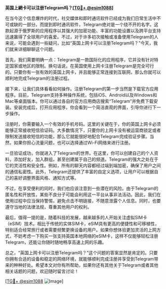 **英国上網卡可以注册Telegram吗？[[TG💪+ @esim1088](https://t.me/s/esim1088)]**

在当今这个信息爆炸的时代，社交媒体和即时通讯软件已经成为我们日常生活中不可或缺的一部分。而提到即时通讯软件，Telegram绝对是一个绕不开的名字。这款起源于俄罗斯的应用程序以其强大的加密功能、丰富的功能设置以及跨平台支持迅速赢得了全球用户的喜爱。不过，对于许多初次接触或准备使用Telegram的人来说，可能会遇到一些疑问，比如“英国上网卡可以注册Telegram吗？”今天，我们就来详细聊聊这个问题。

首先，我们需要明确一点：Telegram是一款国际化的应用程序，它并没有针对特定国家或地区的限制。换句话说，在英国使用上网卡注册Telegram是完全可行的。只要你有一张有效的英国上网卡，并且能够正常连接到互联网，那么你就可以顺利地完成Telegram的注册过程。

接下来，让我们具体看看如何操作。注册Telegram的第一步当然是下载官方应用程序。目前，Telegram支持多种操作系统，包括iOS、Android以及Windows和Mac等桌面版本。你可以通过各自的官方应用商店搜索“Telegram”并免费下载安装。安装完成后，打开应用程序，你会看到一个简洁直观的界面，引导你进行下一步操作。

注册时，你需要输入一个有效的手机号码。这里的关键在于，你的英国上网卡必须能够正常接收短信验证码。大多数情况下，只要你的上网卡没有被运营商锁定或者限制发送接收短信的功能，那么它就能很好地配合Telegram完成验证步骤。当然，如果你担心流量问题，也可以选择通过Wi-Fi网络来进行注册。

一旦验证成功，你就进入了Telegram的世界。在这里，你可以创建自己的个人资料，添加好友，加入群组，甚至创建属于自己的频道。Telegram的强大之处在于它的灵活性和安全性。例如，所有的聊天内容都经过端到端加密，确保了用户之间的通信私密性。此外，Telegram还提供了丰富的自定义选项，让用户可以根据自己的喜好调整界面风格、通知方式等。

不过，在享受便利的同时，我们也应该注意到一些潜在的风险。由于Telegram的匿名性和开放性，某些不良分子可能会利用这一平台从事非法活动。因此，我们在使用过程中应当保持警惕，避免点击不明链接，不随意泄露个人信息。同时，也要遵守当地的法律法规，尊重其他用户的权利。

最后，值得一提的是，随着科技的发展，越来越多的人开始关注虚拟SIM卡（eSIM）技术。相比于传统的实体SIM卡，eSIM具有更高的便捷性和可移植性，特别适合经常旅行或者需要频繁更换设备的用户。如果你想体验更加灵活的上网方式，不妨考虑一下购买一张支持英国本地网络的eSIM卡，这样不仅能够轻松注册Telegram，还能让你随时随地畅享高速上网的乐趣。

总之，“英国上网卡可以注册Telegram吗？”这个问题的答案显然是肯定的。只要你拥有合适的设备和稳定的网络环境，就能够顺利完成注册并享受到Telegram带来的种种好处。希望本文对你有所帮助，如果你还有其他关于Telegram或者其他相关话题的问题，欢迎随时留言讨论！

[[TG💪+ @esim1088](https://t.me/s/esim1088) ![Image](https://i.postimg.cc/4NQfJmqS/Snipaste-2025-05-13-00-14-12.png)]